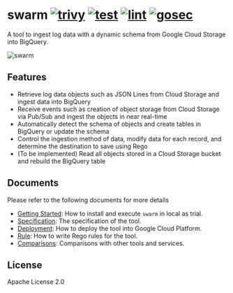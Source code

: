 # swarm [![trivy](https://github.com/m-mizutani/swarm/actions/workflows/trivy.yml/badge.svg)](https://github.com/m-mizutani/swarm/actions/workflows/trivy.yml) [![test](https://github.com/m-mizutani/swarm/actions/workflows/test.yml/badge.svg)](https://github.com/m-mizutani/swarm/actions/workflows/test.yml) [![lint](https://github.com/m-mizutani/swarm/actions/workflows/lint.yml/badge.svg)](https://github.com/m-mizutani/swarm/actions/workflows/lint.yml) [![gosec](https://github.com/m-mizutani/swarm/actions/workflows/gosec.yml/badge.svg)](https://github.com/m-mizutani/swarm/actions/workflows/gosec.yml)

A tool to ingest log data with a dynamic schema from Google Cloud Storage into BigQuery.

![swarm](https://github.com/m-mizutani/swarm/assets/605953/7b7ea371-f99a-4437-a26a-b6669bcffa97)

## Features

- Retrieve log data objects such as JSON Lines from Cloud Storage and ingest data into BigQuery
- Receive events such as creation of object storage from Cloud Storage via Pub/Sub and ingest the objects in near real-time
- Automatically detect the schema of objects and create tables in BigQuery or update the schema
- Control the ingestion method of data, modify data for each record, and determine the destination to save using Rego
- (To be implemented) Read all objects stored in a Cloud Storage bucket and rebuild the BigQuery table

## Documents

Please refer to the following documents for more details

- [Getting Started](./docs/getting_started.md): How to install and execute `swarm` in local as trial.
- [Specification](./docs/specification.md): The specification of the tool.
- [Deployment](./docs/deployment.md): How to deploy the tool into Google Cloud Platform.
- [Rule](./docs/rule.md): How to write Rego rules for the tool.
- [Comparisons](./docs/comparisons.md): Comparisons with other tools and services.

## License

Apache License 2.0
